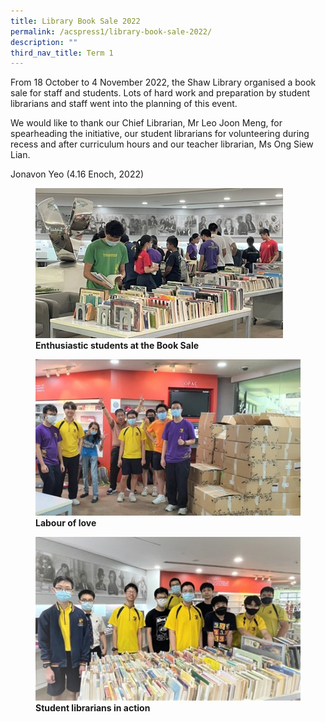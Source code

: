 ```yaml
---
title: Library Book Sale 2022
permalink: /acspress1/library-book-sale-2022/
description: ""
third_nav_title: Term 1
---
```

From 18 October to 4 November 2022, the Shaw Library organised a book sale for staff and students. Lots of hard work and preparation by student librarians and staff went into the planning of this event.

We would like to thank our Chief Librarian, Mr Leo Joon Meng, for spearheading the initiative, our student librarians for volunteering during recess and after curriculum hours and our teacher librarian, Ms Ong Siew Lian.

Jonavon Yeo (4.16 Enoch, 2022)

<figure>
<img src="/images/Picture15.jpg">
<figcaption> <strong>Enthusiastic students at the Book Sale</strong> </figcaption>
</figure>

<figure>
<img src="/images/Picture16.jpg">
<figcaption> <strong>Labour of love</strong> </figcaption>
</figure>

<figure>
<img src="/images/Picture17.jpg">
<figcaption> <strong>Student librarians in action</strong> </figcaption>
</figure>
